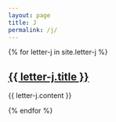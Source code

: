 ```yaml
---
layout: page
title: J
permalink: /j/
---
```

{% for letter-j in site.letter-j %}
<h2><a href="{{ letter-j.url }}">{{ letter-j.title }}</a></h2>

{{ letter-j.content }}

{% endfor %}